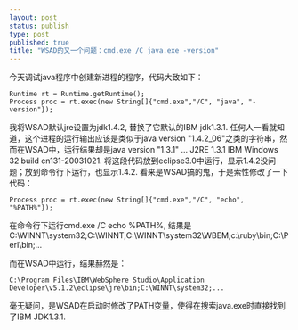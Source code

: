 ```yaml
--- 
layout: post
status: publish
type: post
published: true
title: "WSAD的又一个问题：cmd.exe /C java.exe -version"
---
```

今天调试java程序中创建新进程的程序，代码大致如下：

	Runtime rt = Runtime.getRuntime();
	Process proc = rt.exec(new String[]{"cmd.exe","/C", "java", "-version"});

我将WSAD默认jre设置为jdk1.4.2, 替换了它默认的IBM jdk1.3.1. 任何人一看就知道，这个进程的运行输出应该是类似于java version "1.4.2_06"之类的字符串，然而在WSAD中，运行结果却是java version "1.3.1" ... J2RE 1.3.1 IBM Windows 32 build cn131-20031021. 将这段代码放到eclipse3.0中运行，显示1.4.2没问题；放到命令行下运行，也显示1.4.2. 看来是WSAD搞的鬼，于是索性修改了一下代码：

	Process proc = rt.exec(new String[]{"cmd.exe","/C", "echo", "%PATH%"});

在命令行下运行cmd.exe /C echo %PATH%, 结果是
	C:\WINNT\system32;C:\WINNT;C:\WINNT\system32\WBEM;c:\ruby\bin;C:\Perl\bin\;...

而在WSAD中运行，结果赫然是：

	C:\Program Files\IBM\WebSphere Studio\Application Developer\v5.1.2\eclipse\jre\bin;C:\WINNT\system32;...

毫无疑问，是WSAD在启动时修改了PATH变量，使得在搜索java.exe时直接找到了IBM JDK1.3.1. 

